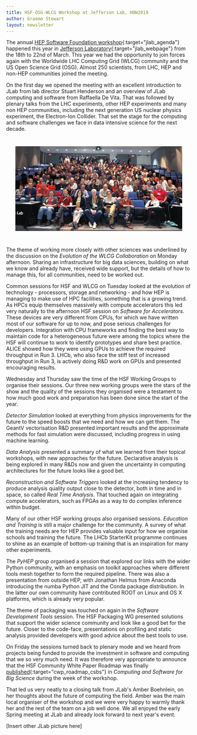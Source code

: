 ```yaml
---
title: HSF-OSG-WLCG Workshop at Jefferson Lab, HOW2019
author: Graeme Stewart
layout: newsletter
---
```


The annual [HEP Software Foundation
workshop](https://indico.cern.ch/event/759388/){:target="jlab_agenda"} happened
this year in [Jefferson
Laboratory](https://www.jlab.org){:target="jlab_webpage"}  from the 18th to 22nd
of March. This year we had the opportunity to join forces again with the
Worldwide LHC Computing Grid (WLCG) community and the  US Open Science Grid
(OSG). Almost 250 scientists, from LHC, HEP and non-HEP communities joined the
meeting.

On the first day we opened the meeting with an excellent introduction to JLab
from lab director Stuart Henderson and an overview of JLab computing and
software from Raffaella De Vita. That was followed by plenary talks from the LHC
experiments, other HEP experiments and many non HEP communities, including the
next generation US nuclear physics experiment, the Electron-Ion Collider. That
set the stage for the computing and software challenges we face in data
intensive science for the next decade.

<div style="text-align:center; padding:25px"><img src ="/images/workshops/HOW2019_Group-01.jpg" alt="JLab Workshop Group Photo" /></div>

The theme of working more closely with other sciences was underlined by the
discussion on the *Evolution of the WLCG Collaboration* on Monday afternoon.
Sharing an infrastructure for big data sciences, building on what we know and
already have, received wide support, but the details of how to manage this, for
all communities, need to be worked out.

Common sessions for HSF and WLCG on Tuesday looked at the evolution of
technology - processors, storage and networking - and how HEP is managing to
make use of HPC facilities, something that is a growing trend. As HPCs equip
themselves massively with compute accelerators this led very naturally to the
afternoon HSF session on *Software for Accelerators*. These devices are very
different from CPUs, for which we have written most of our software for up to
now, and pose serious challenges for developers. Integration with CPU frameworks
and finding the best way to maintain code for a heterogeneous future were among
the topics where the HSF will continue to work to identify prototypes and share
best practice. ALICE showed how they were using GPUs to achieve the required
throughput in Run 3. LHCb, who also face the stiff test of increased throughput
in Run 3,  is actively doing R&D work on GPUs and presented encouraging results.

Wednesday and Thursday saw the time of the HSF Working Groups to organise
their sessions. Our three new working groups were the stars of the show and
the quality of the sessions they organised were a testament to how much
good work and preparation has been done since the start of the year.

*Detector Simulation* looked at everything from physics improvements for
the future to the speed boosts that we need and how we can get them. The
GeantV vectorisation R&D presented important results and the approximate
methods for fast simulation were discussed, including progress in using
machine learning.

*Data Analysis* presented a summary of what we learned from their topical
workshops, with new approaches for the future. Declarative analysis is
being explored in many R&Ds now and given the uncertainty in computing
architectures for the future looks like a good bet.

*Reconstruction and Software Triggers* looked at the increasing tendency to
produce analysis quality output close to the detector, both in time and in
space, so called *Real Time Analysis*. That touched again on integrating compute
accelerators, such as FPGAs as a way to do complex inference within budget.

Many of our other HSF working groups also organised sessions. *Education and
Training* is still a major challenge for the community. A survey of what the
training needs are for HEP provides valuable input for how we organise
schools and training the future. The LHCb StarterKit programme continues to shine
as an example of bottom-up training that is an inspiration for many other
experiments.

The *PyHEP* group organised a session that explored our links with the
wider Python community, with an emphasis on toolkit approaches where
different tools mesh together to form the required pipeline. There was also
a presentation from outside HEP, with Jonathan Helmus from Anaconda introducing
the numba Python JIT and the Conda package distribution. In the latter
our own community have contributed ROOT on Linux and OS X platforms, which
is already very popular.

The theme of packaging was touched on again in the *Software Development
Tools* session. The HSF Packaging WG presented solutions that support the
wider science community and look like a good bet for the future. Closer to
the code-face, presentations on profiling and static analysis provided developers
with good advice about the best tools to use.

On Friday the sessions turned back to plenary mode and we heard from projects
being funded to provide the investment in software and computing that we so very
much need. It was therefore very appropriate to announce that the HSF Community
White Paper Roadmap was finally
[published](https://doi.org/10.1007/s41781-018-0018-8){:target="cwp_roadmap_csbs"}
in *Computing and Software for Big Science* during the week of the workshop.

That led us very neatly to a closing talk from JLab's Amber Boehnlein, on
her thoughts about the future of computing the field. Amber was the main
local organiser of the workshop and we were very happy to warmly thank
her and the rest of the team on a job well done. We all enjoyed the early
Spring meeting at JLab and already look forward to next year's event.

[Insert other JLab picture here]
